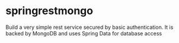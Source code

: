 # springrestmongo

Build a very simple rest service secured by basic authentication. It is backed by MongoDB and uses Spring Data for database access
